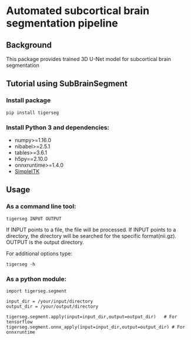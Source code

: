 # Automated subcortical brain segmentation pipeline

## Background
This package provides trained 3D U-Net model for subcortical brain segmentation


## Tutorial using SubBrainSegment

### Install package

    pip install tigerseg 

### Install Python 3 and dependencies:
* numpy>=1.16.0
* nibabel>=2.5.1
* tables>=3.6.1
* h5py==2.10.0
* onnxruntime>=1.4.0
* [SimpleITK](https://simpleitk.readthedocs.io/en/master/gettingStarted.html)


## Usage

### As a command line tool:

    tigerseg INPUT OUTPUT

If INPUT points to a file, the file will be processed. If INPUT points to a directory, the directory will be searched for the specific format(nii.gz).
OUTPUT is the output directory.

For additional options type:

    tigerseg -h



### As a python module:

```
import tigerseg.segment

input_dir = /your/input/directory
output_dir = /your/output/directory

tigerseg.segment.apply(input=input_dir,output=output_dir)   # For tensorflow
tigerseg.segment.onnx_apply(input=input_dir,output=output_dir) # For onnxruntime
```
